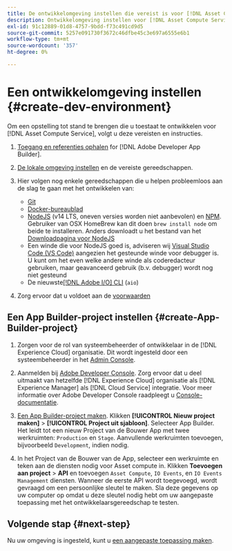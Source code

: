 ```yaml
---
title: De ontwikkelomgeving instellen die vereist is voor [!DNL Asset Compute Service]
description: Ontwikkelomgeving instellen voor [!DNL Asset Compute Service] om aangepaste code te maken en te testen.
exl-id: 91c12889-01d8-4757-9bdd-f73c491cd9d5
source-git-commit: 5257e091730f3672c46dfbe45c3e697a6555e6b1
workflow-type: tm+mt
source-wordcount: '357'
ht-degree: 0%

---
```


# Een ontwikkelomgeving instellen {#create-dev-environment}

Om een opstelling tot stand te brengen die u toestaat te ontwikkelen voor [!DNL Asset Compute Service], volgt u deze vereisten en instructies.

1. [Toegang en referenties ophalen](https://developer.adobe.com/app-builder/docs/getting_started/#acquire-access-and-credentials) for [!DNL Adobe Developer App Builder].

1. [De lokale omgeving instellen](https://developer.adobe.com/app-builder/docs/getting_started/#local-environment-set-up) en de vereiste gereedschappen.

1. Hier volgen nog enkele gereedschappen die u helpen probleemloos aan de slag te gaan met het ontwikkelen van:

   * [Git](https://git-scm.com/)
   * [Docker-bureaublad](https://www.docker.com/get-started)
   * [NodeJS](https://nodejs.org) (v14 LTS, oneven versies worden niet aanbevolen) en [NPM](https://www.npmjs.com). Gebruiker van OSX HomeBrew kan dit doen `brew install node` om beide te installeren. Anders downloadt u het bestand van het [Downloadpagina voor NodeJS](https://nodejs.org/en/)
   * Een winde die voor NodeJS goed is, adviseren wij [Visual Studio Code (VS Code)](https://code.visualstudio.com) aangezien het gesteunde winde voor debugger is. U kunt om het even welke andere winde als coderedacteur gebruiken, maar geavanceerd gebruik (b.v. debugger) wordt nog niet gesteund
   * De nieuwste[[!DNL Adobe I/O] CLI](https://github.com/adobe/aio-cli) (`aio`)
   <!-- - install using `npm install -g @adobe/aio-cli@7.1.0` -->

1. Zorg ervoor dat u voldoet aan de [voorwaarden](/help/using/understand-extensibility.md#prerequisites-and-provisioning)

<!--
>[!NOTE]
>
>For now, use [!DNL Adobe I/O] CLI v7.1.0 of and do not use [!DNL Adobe I/O] CLI v8.
-->

## Een App Builder-project instellen {#create-App-Builder-project}

1. Zorgen voor de rol van systeembeheerder of ontwikkelaar in de [!DNL Experience Cloud] organisatie. Dit wordt ingesteld door een systeembeheerder in het [Admin Console](https://adminconsole.adobe.com/overview).

1. Aanmelden bij [Adobe Developer Console](https://console.adobe.io/). Zorg ervoor dat u deel uitmaakt van hetzelfde [!DNL Experience Cloud] organisatie als [!DNL Experience Manager] als [!DNL Cloud Service] integratie. Voor meer informatie over Adobe Developer Console raadpleegt u [Console-documentatie](https://www.adobe.io/apis/experienceplatform/console/docs.html).

1. [Een App Builder-project maken](https://developer.adobe.com/app-builder/docs/getting_started/first_app/). Klikken **[!UICONTROL Nieuw project maken]** > **[!UICONTROL Project uit sjabloon]**. Selecteer App Builder. Het leidt tot een nieuw Project van de Bouwer App met twee werkruimten: `Production` en `Stage`. Aanvullende werkruimten toevoegen, bijvoorbeeld `Development`, indien nodig.

1. In het Project van de Bouwer van de App, selecteer een werkruimte en teken aan de diensten nodig voor Asset compute in. Klikken **Toevoegen aan project** > **API** en toevoegen `Asset Compute`, `IO Events`, en `IO Events Management` diensten. Wanneer de eerste API wordt toegevoegd, wordt gevraagd om een persoonlijke sleutel te maken. Sla deze gegevens op uw computer op omdat u deze sleutel nodig hebt om uw aangepaste toepassing met het ontwikkelaarsgereedschap te testen.

## Volgende stap {#next-step}

Nu uw omgeving is ingesteld, kunt u [een aangepaste toepassing maken](develop-custom-application.md).

<!-- More ideas:
 
* Any steps in the beginning that lead to gotchas later should be called out for caution? For example,
  * don't change some defaults initially
  * know risks when deviating from standard path
  * naming conventions to follow
  * Retrieve and format credentials (YAML file details)

TBD: When aio-cli v8 bugs are resolved, update the AIO CLI install command to remove v7.x reference and instruct users to use the latest version. See CQDOC-18346.

-->
